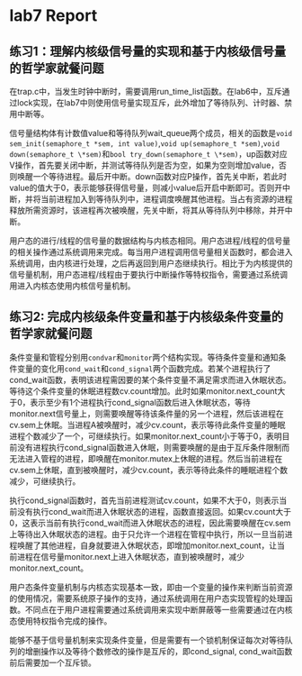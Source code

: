 # lab7 Report

## 练习1：理解内核级信号量的实现和基于内核级信号量的哲学家就餐问题

在trap.c中，当发生时钟中断时，需要调用run_time_list函数。在lab6中，互斥通过lock实现，在lab7中则使用信号量实现互斥，此外增加了等待队列、计时器、禁用中断等。

信号量结构体有计数值value和等待队列wait_queue两个成员，相关的函数是`void sem_init(semaphore_t *sem, int value)`,`void up(semaphore_t *sem)`,`void down(semaphore_t \*sem)`和`bool try_down(semaphore_t \*sem)`，up函数对应V操作，首先要关闭中断，并测试等待队列是否为空，如果为空则增加value，否则唤醒一个等待进程。最后开中断。down函数对应P操作，首先关中断，若此时value的值大于0，表示能够获得信号量，则减小value后开启中断即可。否则开中断，并将当前进程加入到等待队列中，进程调度唤醒其他进程。当占有资源的进程释放所需资源时，该进程再次被唤醒，先关中断，将其从等待队列中移除，并开中断。

用户态的进行/线程的信号量的数据结构与内核态相同。用户态进程/线程的信号量的相关操作通过系统调用来完成。每当用户进程调用信号量相关函数时，都会进入系统调用，由内核进行处理，之后再返回到用户态继续执行。相比于为内核提供的信号量机制，用户态进程/线程由于要执行中断操作等特权指令，需要通过系统调用进入内核态使用内核信号量机制。


## 练习2: 完成内核级条件变量和基于内核级条件变量的哲学家就餐问题

条件变量和管程分别用`condvar`和`monitor`两个结构实现。等待条件变量和通知条件变量的变化用`cond_wait`和`cond_signal`两个函数完成。若某个进程执行了cond_wait函数，表明该进程需因要的某个条件变量不满足需求而进入休眠状态。等待这个条件变量的休眠进程数cv.count增加。此时如果monitor.next_count大于0，表示至少有1个进程执行cond_signal函数后进入休眠状态，等待monitor.next信号量上，则需要唤醒等待该条件量的另一个进程，然后该进程在cv.sem上休眠。当进程A被唤醒时，减少cv.count，表示等待此条件变量的睡眠进程个数减少了一个，可继续执行。如果monitor.next_count小于等于0，表明目前没有进程执行cond_signal函数进入休眠，则需要唤醒的是由于互斥条件限制而无法进入管程的进程，即唤醒在monitor.mutex上休眠的进程。然后当前进程在cv.sem上休眠，直到被唤醒时，减少cv.count，表示等待此条件的睡眠进程个数减少，可继续执行。


执行cond_signal函数时，首先当前进程测试cv.count，如果不大于0，则表示当前没有执行cond_wait而进入休眠状态的进程，函数直接返回。如果cv.count大于0，这表示当前有执行cond_wait而进入休眠状态的进程，因此需要唤醒在cv.sem上等待出入休眠状态的进程。由于只允许一个进程在管程中执行，所以一旦当前进程唤醒了其他进程，自身就要进入休眠状态，即增加monitor.next_count，让当前进程在信号量monitor.next上进入休眠状态，直到被唤醒时，减少monitor.next_count。


用户态条件变量机制与内核态实现基本一致，即由一个变量的操作来判断当前资源的使用情况，需要系统原子操作的支持，通过系统调用在用户态实现管程的处理函数。不同点在于用户进程需要通过系统调用来实现中断屏蔽等一些需要通过在内核态使用特权指令完成的操作。

能够不基于信号量机制来实现条件变量，但是需要有一个锁机制保证每次对等待队列的增删操作以及等待个数修改的操作是互斥的，即cond_signal, cond_wait函数前后需要加一个互斥锁。